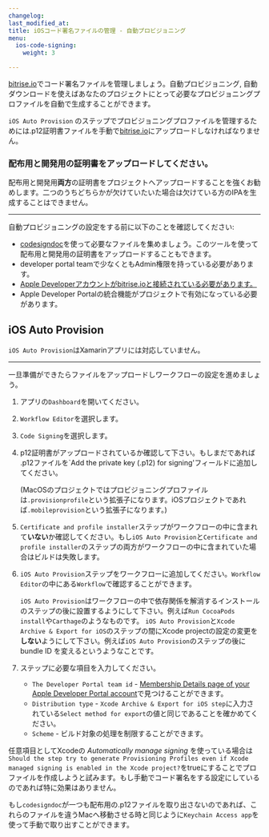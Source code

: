 ```yaml
---
changelog: 
last_modified_at: 
title: iOSコード署名ファイルの管理 - 自動プロビジョニング
menu:
  ios-code-signing:
    weight: 3

---
```

[bitrise.io](https://www.bitrise.io)でコード署名ファイルを管理しましょう。自動プロビジョニング, 自動ダウンロードを使えばあなたのプロジェクトにとって必要なプロビジョニングプロファイルを自動で生成することができます。

`iOS Auto Provision` のステップでプロビジョニングプロファイルを管理するためには.p12証明書ファイルを手動で[bitrise.io](https://www.bitrise.io)にアップロードしなければなりません。

### 配布用と開発用の証明書をアップロードしてください。

配布用と開発用**両方**の証明書をプロジェクトへアップロードすることを強くお勧めします。二つのうちどちらかが欠けていたいた場合は欠けている方のIPAを生成することはできません。

---

自動プロビジョニングの設定をする前に以下のことを確認してください:

* [codesigndoc](https://github.com/bitrise-tools/codesigndoc)を使って必要なファイルを集めましょう。このツールを使って配布用と開発用の証明書をアップロードすることもできます。
* developer portal teamで少なくともAdmin権限を持っている必要があります。
* [Apple Developerアカウントがbitrise.ioと接続されている必要があります。](/getting-started/connecting-to-services/configuring-bitrise-steps-that-require-apple-developer-account-data/)
* Apple Developer Portalの統合機能がプロジェクトで有効になっている必要があります。

## iOS Auto Provision

`iOS Auto Provision`はXamarinアプリには対応していません。

---

一旦準備ができたらファイルをアップロードしワークフローの設定を進めましょう。

1. アプリの`Dashboard`を開いてください。
2. `Workflow Editor`を選択します。
3. `Code Signing`を選択します。
4. p12証明書がアップロードされているか確認して下さい。もしまだであれば .p12ファイルを`Add the private key (.p12) for signing'フィールドに追加してください。

   (MacOSのプロジェクトではプロビジョニングプロファイルは`.provisionprofile`という拡張子になります。iOSプロジェクトであれば`.mobileprovision`という拡張子になります。)

5. `Certificate and profile installer`ステップがワークフローの中に含まれて**いない**か確認してください。もし`iOS Auto Provision`と`Certificate and profile installer`のステップの両方がワークフローの中に含まれていた場合はビルドは失敗します。
6. `iOS Auto Provision`ステップをワークフローに追加してください。`Workflow Editor`の中にある`Workflow`で確認することができます。


   `iOS Auto Provision`はワークフローの中で依存関係を解消するインストールのステップの後に設置するようにして下さい。例えば`Run CocoaPods install`や`Carthage`のようなものです。
   `iOS Auto Provision`と`Xcode Archive & Export for iOS`のステップの間にXcode projectの設定の変更を**しない**ようにして下さい。例えば`iOS Auto Provision`のステップの後に bundle ID を変えるというようなことです。

7. ステップに必要な項目を入力してください。
   * `The Developer Portal team id` - [Membership Details page of your Apple Developer Portal account](https://developer.apple.com/account/#/membership)で見つけることができます。
   * `Distribution type` - `Xcode Archive & Export for iOS step`に入力されている`Select method for export`の値と同じであることを確かめてください。
   * `Scheme` - ビルド対象の処理を制限することができます。

任意項目としてXcodeの _Automatically manage signing_ を使っている場合は`Should the step try to generate Provisioning Profiles even if Xcode managed signing is enabled in the Xcode project?`をtrueにすることでプロファイルを作成しようと試みます。もし手動でコード署名をする設定にしているのであれば特に効果はありません。

もし`codesigndoc`が一つも配布用の.p12ファイルを取り出さないのであれば、これらのファイルを違うMacへ移動させる時と同じように`Keychain Access app`を使って手動で取り出すことができます。